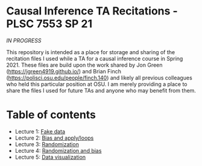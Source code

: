 # Causal Inference TA Recitations - PLSC 7553 SP 21
*IN PROGRESS*

This repository is intended as a place for storage and sharing of the recitation files I used while a TA for a causal inference course in Spring 2021. These files are build upon the work shared by Jon Green (https://jgreen4919.github.io/) and Brian Finch (https://polisci.osu.edu/people/finch.140) and likely all previous colleagues who held this particular position at OSU. I am merely providing a place to share the files I used for future TAs and anyone who may benefit from them. 

# Table of contents
- Lecture 1: [Fake data](https://github.com/swagner1470/Causal-inference-TA-materials/blob/main/Recitation%20materials/Recitation%201%20-%20Fake%20data.md)
- Lecture 2: [Bias and apply/loops](https://github.com/swagner1470/Causal-inference-TA-materials/blob/main/Recitation%20materials/Recitation%202-%20Bias%20apply%20loops.md)
- Lecture 3: [Randomization](https://github.com/swagner1470/Causal-inference-TA-materials/blob/main/Recitation%20materials/Recitation%203%20-%20Randomization.md)
- Lecture 4: [Randomization and bias](https://github.com/swagner1470/Causal-inference-TA-materials/blob/main/Recitation%20materials/Recitation%204%20-%20Randomization%20and%20bias.md)
- Lecture 5: [Data visualization](https://github.com/swagner1470/Causal-inference-TA-materials/blob/main/Recitation%20materials/Recitation%205%20-%20Data%20visualization.md)
